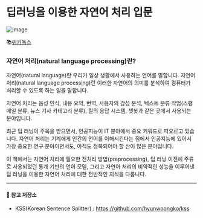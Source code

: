 # 딥러닝을 이용한 자연어 처리 입문

![image](https://user-images.githubusercontent.com/85726134/135409782-5c91068e-9714-4fcc-8bd4-7d36b2ae0f1b.png)

📚[위키독스](https://wikidocs.net/book/2155)


### 자연어 처리(natural language processing)란?
자연어(natural language)란 우리가 일상 생활에서 사용하는 언어를 말합니다. 자연어 처리(natural language processing)란 이러한 자연어의 의미를 분석하여 컴퓨터가 처리할 수 있도록 하는 일을 말합니다.

자연어 처리는 음성 인식, 내용 요약, 번역, 사용자의 감성 분석, 텍스트 분류 작업(스팸 메일 분류, 뉴스 기사 카테고리 분류), 질의 응답 시스템, 챗봇과 같은 곳에서 사용되는 분야입니다.

최근 딥 러닝이 주목을 받으면서, 인공지능이 IT 분야에서 중요 키워드로 떠오르고 있습니다. 자연어 처리는 기계에게 인간의 언어를 이해시킨다는 점에서 인공지능에 있어서 가장 중요한 연구 분야이면서도, 아직도 정복되어야 할 산이 많은 분야입니다.

이 책에서는 자연어 처리에 필요한 전처리 방법(preprocessing), 딥 러닝 이전에 주류로 사용되었던 통계 기반의 언어 모델, 그리고 자연어 처리의 비약적인 성능을 이루어낸 딥 러닝을 이용한 자연어 처리에 대한 전반적인 지식을 다룹니다.

***

#### 🌱 참고 저장소
* KSS(Korean Sentence Splitter) : https://github.com/hyunwoongko/kss

